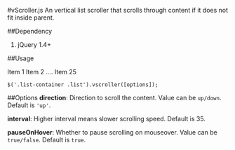 #vScroller.js
An vertical list scroller that scrolls through content if it does not fit inside parent.

##Dependency
1. jQuery 1.4+

##Usage
	<div class="list-container">
	   <div class="list">
	      <span>Item 1</span>
	      <span>Item 2</span>
	      ....
	      <span>Item 25</span>
	   </div>
	</div>

	$('.list-container .list').vscroller([options]);

##Options
**direction**: Direction to scroll the content. Value can be <code>up/down</code>. Default is <code>'up'</code>.

**interval**: Higher interval means slower scrolling speed. Default is 35.

**pauseOnHover**: Whether to pause scrolling on mouseover. Value can be <code>true/false</code>. Default is <code>true</code>.
